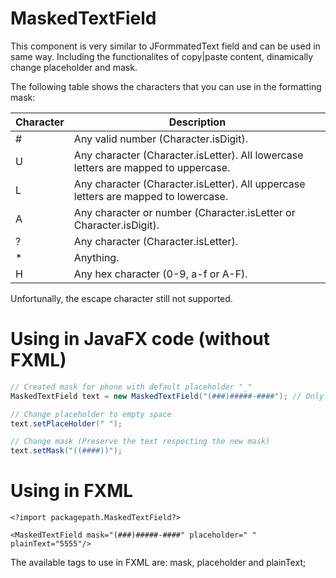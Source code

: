 # MaskedTextField

This component is very similar to JFormmatedText field and can be used in same way. Including the functionalites of copy|paste content, dinamically change placeholder and mask.

The following table shows the characters that you can use in the formatting mask:

|Character | Description |
| ------------- | ------------- |
| \# | Any valid number (Character.isDigit).
| U | Any character (Character.isLetter). All lowercase letters are mapped to uppercase.
| L | Any character (Character.isLetter). All uppercase letters are mapped to lowercase.
| A | Any character or number (Character.isLetter or Character.isDigit).
| ? | Any character (Character.isLetter).
| * | Anything.
| H | Any hex character (0-9, a-f or A-F).

Unfortunally, the escape character still not supported.

# Using in JavaFX code (without FXML)

``` java
// Created mask for phone with default placeholder "_"
MaskedTextField text = new MaskedTextField("(###)#####-####"); // Only Number

// Change placeholder to empty space
text.setPlaceHolder(" ");

// Change mask (Preserve the text respecting the new mask)
text.setMask("((####))");
```

# Using in FXML
```
<?import packagepath.MaskedTextField?>

<MaskedTextField mask="(###)#####-####" placeholder=" " plainText="5555"/>
```
The available tags to use in FXML are: mask, placeholder and plainText;
